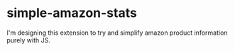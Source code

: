 # simple-amazon-stats

I'm designing this extension to try and simplify amazon product information purely with JS.
